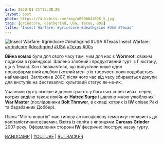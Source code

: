 ```yaml
---
date: 2020-01-21T15:38:29
layout: post
photo: https://f4.bcbits.com/img/a0996041898_5.jpg
tags: [grindcore, deathgrind, USA, Texas, 00s]
title: "Insect Warfare: #grindcore #deathgrind #USA #Texas"
---
```

![Insect Warfare: #grindcore #deathgrind #USA #Texas](https://f4.bcbits.com/img/a0996041898_5.jpg)
Insect Warfare: [#grindcore](/tags/#grindcore) [#deathgrind](/tags/#deathgrind) [#USA](/tags/#USA) [#Texas](/tags/#Texas) [#00s](/tags/#00s)

**Війна комах** були для свого часу тим, чим для нас є **Wormrot**: свіжим подихом в грайндкорі. Шалено злобний і продуктивний гурт із Г&#39;юстону, що в Техасі. Хоч і вважається, що випустили лише один повноформатний альбом (котрий мені з їх творчості поки подобається найменше). Заглохли в 2007, після чого час від часу збираються докупи для виступів на фестивалях: культовий статус як-не-як.

Учасники гурту пізніше й донині грають у багатьох колективах, серед котрих виділю також покійних **Hatred Surge** і шалено мною улюблених **War Master** (послідовники **Bolt Thrower**, в складі котрих із **IW** співак Рахі та барабанник Доббер).

Пісня &quot;Місто ворогів&quot; має типову антисоціальну тематику: ненависть до капіталістичних взаємин. Взята із спліта з японцями **Carcass Grinder** 2007 року. Оформлення сторони **IW** феєрично ілюструє назву гурту.

[BANDCAMP](https://psychocontrolrecords.bandcamp.com/album/psycho-001-insect-warfare-carcass-grinder-split-7) \| [YOUTUBE](https://www.youtube.com/playlist?list=PL66F7BBB5F81CEE5B) \| [RUTRACKER](https://rutracker.org/forum/viewtopic.php?t=4881669)